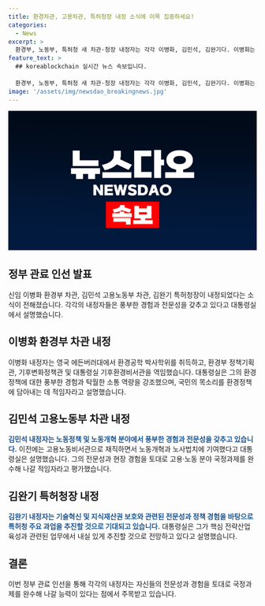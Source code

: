 ```yaml
---
title: 환경차관, 고용차관, 특허청장 내정 소식에 이목 집중하세요!
categories:
  - News
excerpt: >
  환경부, 노동부, 특허청 새 차관·청장 내정자는 각각 이병화, 김민석, 김완기다. 이병화는 환경공학 박사학위 소지자로 환경부 관련 역임 경험이 풍부하며, 국민 목소리를 환경정책에 담아내기에 적임자로 평가받는다. 김민석은 고용·노동 정책 분야에 전문성과 경험을 갖추고, 김완기는 기술혁신·지식재산권 보호를 주요과제로 특허청을 이끌 것으로 기대된다. 신임 임원들의 역량과 경험이 기대된다. (단어 수: 119)
feature_text: >
  ## koreablockchain 실시간 뉴스 속보입니다.

  환경부, 노동부, 특허청 새 차관·청장 내정자는 각각 이병화, 김민석, 김완기다. 이병화는 환경공학 박사학위 소지자로 환경부 관련 역임 경험이 풍부하며, 국민 목소리를 환경정책에 담아내기에 적임자로 평가받는다. 김민석은 고용·노동 정책 분야에 전문성과 경험을 갖추고, 김완기는 기술혁신·지식재산권 보호를 주요과제로 특허청을 이끌 것으로 기대된다. 신임 임원들의 역량과 경험이 기대된다. (단어 수: 119)
image: '/assets/img/newsdao_breakingnews.jpg'
---
```


<p><img src="/assets/img/newsdao_breakingnews.jpg" alt="koreablockchain 속보" /></p>

<h2 data-ke-size="size26">정부 관료 인선 발표</h2>

<p data-ke-size="size16">신임 이병화 환경부 차관, 김민석 고용노동부 차관, 김완기 특허청장이 내정되었다는 소식이 전해졌습니다. 각각의 내정자들은 풍부한 경험과 전문성을 갖추고 있다고 대통령실에서 설명했습니다.</p>

<h2 data-ke-size="size24">이병화 환경부 차관 내정</h2>

<p data-ke-size="size16">이병화 내정자는 영국 에든버러대에서 환경공학 박사학위를 취득하고, 환경부 정책기획관, 기후변화정책관 및 대통령실 기후환경비서관을 역임했습니다. 대통령실은 그의 환경정책에 대한 풍부한 경험과 탁월한 소통 역량을 강조했으며, 국민의 목소리를 환경정책에 담아내는 데 적임자라고 설명했습니다.</p>

<h2 data-ke-size="size24">김민석 고용노동부 차관 내정</h2>

<p data-ke-size="size16"><b><span style="color: #1a5490;">김민석 내정자는 노동정책 및 노동개혁 분야에서 풍부한 경험과 전문성을 갖추고 있습니다.</span></b> 이전에는 고용노동비서관으로 재직하면서 노동개혁과 노사법치에 기여했다고 대통령실은 설명했습니다. 그의 전문성과 현장 경험을 토대로 고용·노동 분야 국정과제를 완수해 나갈 적임자라고 평가했습니다.</p>

<h2 data-ke-size="size24">김완기 특허청장 내정</h2>

<p data-ke-size="size16"><b><span style="color: #1a5490;">김완기 내정자는 기술혁신 및 지식재산권 보호와 관련된 전문성과 정책 경험을 바탕으로 특허청 주요 과업을 추진할 것으로 기대되고 있습니다.</span></b> 대통령실은 그가 핵심 전략산업 육성과 관련된 업무에서 내실 있게 추진할 것으로 전망하고 있다고 설명했습니다.</p>

<h2 data-ke-size="size24">결론</h2>

<p data-ke-size="size16">이번 정부 관료 인선을 통해 각각의 내정자는 자신들의 전문성과 경험을 토대로 국정과제를 완수해 나갈 능력이 있다는 점에서 주목받고 있습니다.</p>

